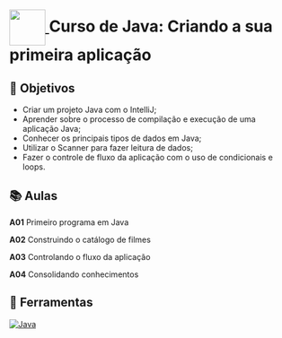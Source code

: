 <h1>
    <a href="https://cursos.alura.com.br/course/java-criando-primeira-aplicacao">
     <img align="center" width="64px" src="https://www.alura.com.br/assets/api/cursos/java-criando-primeira-aplicacao.svg">
    </a>
    <span>
        Curso de Java: Criando a sua primeira aplicação
    </span>
</h1>

## 🎯 Objetivos

- Criar um projeto Java com o IntelliJ;
- Aprender sobre o processo de compilação e execução de uma aplicação Java;
- Conhecer os principais tipos de dados em Java;
- Utilizar o Scanner para fazer leitura de dados;
- Fazer o controle de fluxo da aplicação com o uso de condicionais e loops.

## 📚 Aulas

**A01** Primeiro programa em Java

**A02** Construindo o catálogo de filmes

**A03** Controlando o fluxo da aplicação

**A04** Consolidando conhecimentos 

## 🔧 Ferramentas

[![Java](https://img.shields.io/badge/java-%23ED8B00.svg?style=for-the-badge&logo=openjdk&logoColor=white)](https://docs.oracle.com/en/java/)
